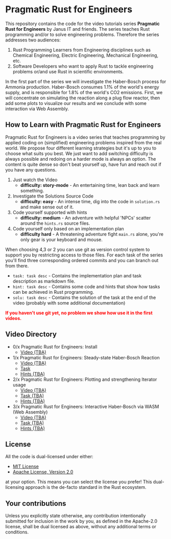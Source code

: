 # Pragmatic Rust for Engineers

This repository contains the code for the video tutorials series **Pragmatic Rust for Engineers** by Janus IT and friends. The series teaches
Rust programming and/or to solve engineering problems. Therefore the series addresses two audiences:

1. Rust Programming Learners from Engineering disciplines such as Chemical Engineering, Electric Engineering, Mechanical Engineering, etc.
2. Software Developers who want to apply Rust to tackle engineering problems or/and use Rust in scientific environments.

In the first part of the series we will investigate the Haber-Bosch process for Ammonia production. Haber-Bosch consumes 1.1% of the world's energy supply, and is responsible for 1.8% of the world's CO2 emissions. First, we will concentrate on simulating the reaction along a plug flow reactor, then add some plots to visualize our results and we conclude with some interaction via Web Assembly.

## How to Learn with Pragmatic Rust for Engineers

Pragmatic Rust for Engineers is a video series that teaches programming by applied coding on (simplified) engineering problems inspired from the real world. We propose four different learning strategies but it's up to you to choose what suits you best. We just want to add switching difficulty is always possible and redoing on a harder mode is always an option. The content is quite dense so don't beat yourself up, have fun and reach out if you have any questions.

1. Just watch the Video
    - **difficulty: story-mode** - An entertaining time, lean back and learn something.
2. Investigate the Solutions Source Code 
    - **difficulty: easy** - An intense time, dig into the code in `solution.rs` and make sense out of it.
3. Code yourself supported with hints
    - **difficulty: medium** - An adventure with helpful 'NPCs' scatter around the `hints.rs` source files. 
4. Code yourself only based on an implementation plan 
    - **difficulty hard** - A threatening adventure fight `main.rs` alone, you're only gear is your keyboard and mouse.

When choosing 4,3 or 2 you can use git as version control system to support you by restricting access to those files. For each task of the series you'll find three corresponding ordered commits and you can branch out from there.

- `task: task desc` - Contains the implementation plan and task description as markdown file.
- `hint: task desc` - Contains some code and hints that show how tasks can be achieved in Rust programming.
- `solu: task desc` - Contains the solution of the task at the end of the video (probably with some additional documentation)

**<font color="red">If you haven't use git yet, no problem we show how use it in the first videos.</font>**

## Video Directory

- 0/x Pragmatic Rust for Engineers: Install
    - [Video (TBA)]()
- 1/x Pragmatic Rust for Engineers: Steady-state Haber-Bosch Reaction
    - [Video (TBA)]()
    - [Task](./haber_bosch/tasks.md#video-01---steady-state-haber-bosch-reaction)
    - [Hints (TBA)]()
- 2/x Pragmatic Rust for Engineers: Plotting and strengthening Iterator usage
    - [Video (TBA)]()
    - [Task (TBA)]()
    - [Hints (TBA)]()
- 3/x Pragmatic Rust for Engineers: Interactive Haber-Bosch via WASM (Web Assembly)
    - [Video (TBA)]()
    - [Task (TBA)]()
    - [Hints (TBA)]()

## License

All the code is dual-licensed under either:

- [MIT License](./LICENSE-MIT)
- [Apache License, Version 2.0](./LICENSE-APACHE)

at your option. This means you can select the license you prefer! This dual-licensing approach is the de-facto standard in the Rust ecosystem.

## Your contributions

Unless you explicitly state otherwise, any contribution intentionally submitted for inclusion in the work by you, as defined in the Apache-2.0 license, shall be dual licensed as above, without any additional terms or conditions.